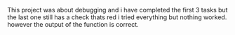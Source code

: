 This project was about debugging 
and i have completed the first 3 tasks but the last one still has 
a check thats red 
i tried everything but nothing worked.
however the output of the function is correct.